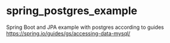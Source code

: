# spring_postgres_example
Spring Boot and JPA example with postgres according to guides
https://spring.io/guides/gs/accessing-data-mysql/
